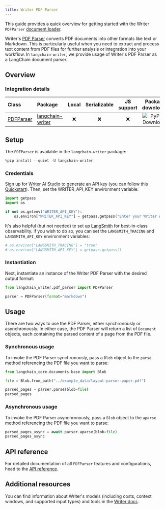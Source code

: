 ```yaml
---
title: Writer PDF Parser
---
```


This guide provides a quick overview for getting started with the Writer `PDFParser` [document loader](/oss/concepts/document_loaders/).

Writer's [PDF Parser](https://dev.writer.com/api-guides/api-reference/tool-api/pdf-parser#parse-pdf) converts PDF documents into other formats like text or Markdown. This is particularly useful when you need to extract and process text content from PDF files for further analysis or integration into your workflow. In `langchain-writer`, we provide usage of Writer's PDF Parser as a LangChain document parser.

## Overview

### Integration details

| Class                                                                                                                              | Package          | Local | Serializable | JS support |                                        Package downloads                                         |                                        Package latest                                         |
|:-----------------------------------------------------------------------------------------------------------------------------------|:-----------------| :---: | :---: |:----------:|:------------------------------------------------------------------------------------------------:|:---------------------------------------------------------------------------------------------:|
| [PDFParser](https://github.com/writer/langchain-writer/blob/main/langchain_writer/pdf_parser.py#L55) | [langchain-writer](https://pypi.org/project/langchain-writer/) |      ❌       |                                       ❌                                       | ❌ | ![PyPI - Downloads](https://img.shields.io/pypi/dm/langchain-writer?style=flat-square&label=%20) | ![PyPI - Version](https://img.shields.io/pypi/v/langchain-writer?style=flat-square&label=%20) |

## Setup

The `PDFParser` is available in the `langchain-writer` package:

```python
%pip install --quiet -U langchain-writer
```

### Credentials

Sign up for [Writer AI Studio](https://app.writer.com/aistudio/signup?utm_campaign=devrel) to generate an API key (you can follow this [Quickstart](https://dev.writer.com/api-guides/quickstart)). Then, set the WRITER_API_KEY environment variable:

```python
import getpass
import os

if not os.getenv("WRITER_API_KEY"):
    os.environ["WRITER_API_KEY"] = getpass.getpass("Enter your Writer API key: ")
```

It's also helpful (but not needed) to set up [LangSmith](https://smith.langchain.com/) for best-in-class observability. If you wish to do so, you can set the `LANGSMITH_TRACING` and `LANGSMITH_API_KEY` environment variables:

```python
# os.environ["LANGSMITH_TRACING"] = "true"
# os.environ["LANGSMITH_API_KEY"] = getpass.getpass()
```

### Instantiation

Next, instantiate an instance of the Writer PDF Parser with the desired output format:

```python
from langchain_writer.pdf_parser import PDFParser

parser = PDFParser(format="markdown")
```

## Usage

There are two ways to use the PDF Parser, either synchronously or asynchronously. In either case, the PDF Parser will return a list of `Document` objects, each containing the parsed content of a page from the PDF file.

### Synchronous usage

To invoke the PDF Parser synchronously, pass a `Blob` object to the `parse` method referencing the PDF file you want to parse:

```python
from langchain_core.documents.base import Blob

file = Blob.from_path("../example_data/layout-parser-paper.pdf")

parsed_pages = parser.parse(blob=file)
parsed_pages
```

### Asynchronous usage

To invoke the PDF Parser asynchronously, pass a `Blob` object to the `aparse` method referencing the PDF file you want to parse:

```python
parsed_pages_async = await parser.aparse(blob=file)
parsed_pages_async
```

## API reference

For detailed documentation of all `PDFParser` features and configurations, head to the [API reference](https://python.langchain.com/api_reference/writer/pdf_parser/langchain_writer.pdf_parser.PDFParser.html#langchain_writer.pdf_parser.PDFParser).

## Additional resources

You can find information about Writer's models (including costs, context windows, and supported input types) and tools in the [Writer docs](https://dev.writer.com/home).

